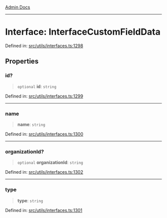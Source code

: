 [Admin Docs](/)

***

# Interface: InterfaceCustomFieldData

Defined in: [src/utils/interfaces.ts:1298](https://github.com/PalisadoesFoundation/talawa-admin/blob/main/src/utils/interfaces.ts#L1298)

## Properties

### id?

> `optional` **id**: `string`

Defined in: [src/utils/interfaces.ts:1299](https://github.com/PalisadoesFoundation/talawa-admin/blob/main/src/utils/interfaces.ts#L1299)

***

### name

> **name**: `string`

Defined in: [src/utils/interfaces.ts:1300](https://github.com/PalisadoesFoundation/talawa-admin/blob/main/src/utils/interfaces.ts#L1300)

***

### organizationId?

> `optional` **organizationId**: `string`

Defined in: [src/utils/interfaces.ts:1302](https://github.com/PalisadoesFoundation/talawa-admin/blob/main/src/utils/interfaces.ts#L1302)

***

### type

> **type**: `string`

Defined in: [src/utils/interfaces.ts:1301](https://github.com/PalisadoesFoundation/talawa-admin/blob/main/src/utils/interfaces.ts#L1301)
